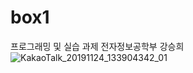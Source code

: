 # box1
프로그래밍 및 실습 과제
전자정보공학부 강승희
![KakaoTalk_20191124_133904342_01](https://user-images.githubusercontent.com/58416639/69944025-a4be5180-1529-11ea-883c-b5e549f886dc.jpg)
